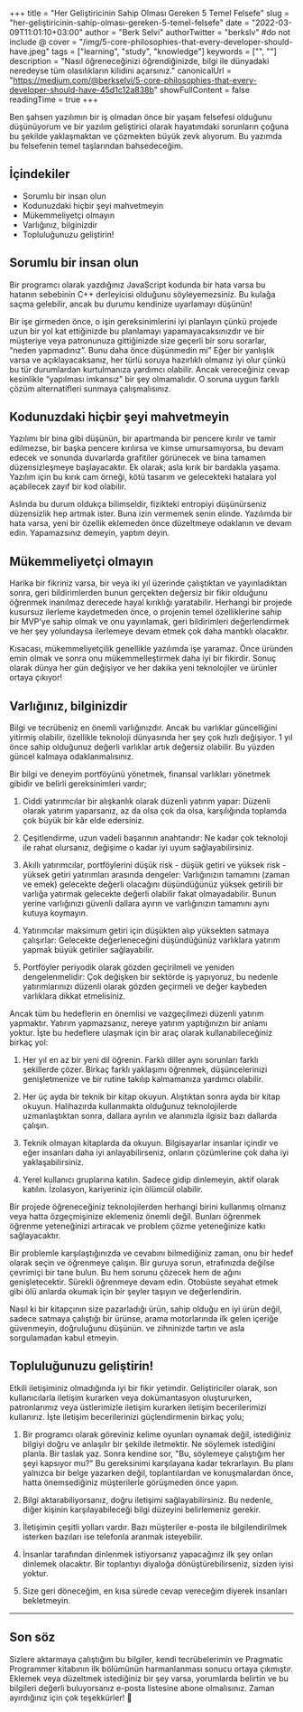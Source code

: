 +++
title = "Her Geliştiricinin Sahip Olması Gereken 5 Temel Felsefe"
slug = "her-geliştiricinin-sahip-olması-gereken-5-temel-felsefe"
date = "2022-03-09T11:01:10+03:00"
author = "Berk Selvi"
authorTwitter = "berkslv" #do not include @
cover = "/img/5-core-philosophies-that-every-developer-should-have.jpeg"
tags = ["learning", "study", "knowledge"]
keywords = ["", ""]
description = "Nasıl öğreneceğinizi öğrendiğinizde, bilgi ile dünyadaki neredeyse tüm olasılıkların kilidini açarsınız."
canonicalUrl = "https://medium.com/@berkselvi/5-core-philosophies-that-every-developer-should-have-45d1c12a838b"
showFullContent = false
readingTime = true
+++

Ben şahsen yazılımın bir iş olmadan önce bir yaşam felsefesi olduğunu düşünüyorum ve bir yazılım geliştirici olarak hayatımdaki sorunların çoğuna bu şekilde yaklaşmaktan ve çözmekten büyük zevk alıyorum. Bu yazımda bu felsefenin temel taşlarından bahsedeceğim.


##  İçindekiler
- Sorumlu bir insan olun
- Kodunuzdaki hiçbir şeyi mahvetmeyin
- Mükemmeliyetçi olmayın
- Varlığınız, bilginizdir
- Topluluğunuzu geliştirin!



## Sorumlu bir insan olun

Bir programcı olarak yazdığınız JavaScript kodunda bir hata varsa bu hatanın sebebinin C++ derleyicisi olduğunu söyleyemezsiniz. Bu kulağa saçma gelebilir, ancak bu durumu kendinize uyarlamayı düşünün!

Bir işe girmeden önce, o işin gereksinimlerini iyi planlayın çünkü projede uzun bir yol kat ettiğinizde bu planlamayı yapamayacaksınızdır ve bir müşteriye veya patronunuza gittiğinizde size geçerli bir soru sorarlar, “neden yapmadınız”. Bunu daha önce düşünmedin mi” Eğer bir yanlışlık varsa ve açıklayacaksanız, her türlü soruya hazırlıklı olmanız iyi olur çünkü bu tür durumlardan kurtulmanıza yardımcı olabilir. Ancak vereceğiniz cevap kesinlikle “yapılması imkansız” bir şey olmamalıdır. O soruna uygun farklı çözüm alternatifleri sunmaya çalışmalısınız.

## Kodunuzdaki hiçbir şeyi mahvetmeyin

Yazılımı bir bina gibi düşünün, bir apartmanda bir pencere kırılır ve tamir edilmezse, bir başka pencere kırılırsa ve kimse umursamıyorsa, bu devam edecek ve sonunda duvarlarda grafitiler görünecek ve bina tamamen düzensizleşmeye başlayacaktır. Ek olarak; asla kırık bir bardakla yaşama. Yazılım için bu kırık cam örneği, kötü tasarım ve gelecekteki hatalara yol açabilecek zayıf bir kod olabilir.

Aslında bu durum oldukça bilimseldir, fizikteki entropiyi düşünürseniz düzensizlik hep artmak ister. Buna izin vermemek senin elinde. Yazılımda bir hata varsa, yeni bir özellik eklemeden önce düzeltmeye odaklanın ve devam edin. Yapamazsınız demeyin, yaptım deyin.

## Mükemmeliyetçi olmayın

Harika bir fikriniz varsa, bir veya iki yıl üzerinde çalıştıktan ve yayınladıktan sonra, geri bildirimlerden bunun gerçekten değersiz bir fikir olduğunu öğrenmek inanılmaz derecede hayal kırıklığı yaratabilir. Herhangi bir projede kusursuz ilerleme kaydetmeden önce, o projenin temel özelliklerine sahip bir MVP'ye sahip olmak ve onu yayınlamak, geri bildirimleri değerlendirmek ve her şey yolundaysa ilerlemeye devam etmek çok daha mantıklı olacaktır.

Kısacası, mükemmeliyetçilik genellikle yazılımda işe yaramaz. Önce üründen emin olmak ve sonra onu mükemmelleştirmek daha iyi bir fikirdir. Sonuç olarak dünya her gün değişiyor ve her dakika yeni teknolojiler ve ürünler ortaya çıkıyor!


## Varlığınız, bilginizdir

Bilgi ve tecrübeniz en önemli varlığınızdır. Ancak bu varlıklar güncelliğini yitirmiş olabilir, özellikle teknoloji dünyasında her şey çok hızlı değişiyor. 1 yıl önce sahip olduğunuz değerli varlıklar artık değersiz olabilir. Bu yüzden güncel kalmaya odaklanmalısınız.

Bir bilgi ve deneyim portföyünü yönetmek, finansal varlıkları yönetmek gibidir ve belirli gereksinimleri vardır;

1. Ciddi yatırımcılar bir alışkanlık olarak düzenli yatırım yapar: Düzenli olarak yatırım yaparsanız, az da olsa çok da olsa, karşılığında toplamda çok büyük bir kâr elde edersiniz.

2. Çeşitlendirme, uzun vadeli başarının anahtarıdır: Ne kadar çok teknoloji ile rahat olursanız, değişime o kadar iyi uyum sağlayabilirsiniz.

3. Akıllı yatırımcılar, portföylerini düşük risk - düşük getiri ve yüksek risk - yüksek getiri yatırımları arasında dengeler: Varlığınızın tamamını (zaman ve emek) gelecekte değerli olacağını düşündüğünüz yüksek getirili bir varlığa yatırmak gelecekte değerli olabilir fakat olmayadabilir. Bunun yerine varlığınızı güvenli dallara ayırın ve varlığınızın tamamını aynı kutuya koymayın.

4. Yatırımcılar maksimum getiri için düşükten alıp yüksekten satmaya çalışırlar: Gelecekte değerleneceğini düşündüğünüz varlıklara yatırım yapmak büyük getiriler sağlayabilir.

5. Portföyler periyodik olarak gözden geçirilmeli ve yeniden dengelenmelidir: Çok değişken bir sektörde iş yapıyoruz, bu nedenle yatırımlarınızı düzenli olarak gözden geçirmeli ve değer kaybeden varlıklara dikkat etmelisiniz.

Ancak tüm bu hedeflerin en önemlisi ve vazgeçilmezi düzenli yatırım yapmaktır. Yatırım yapmazsanız, nereye yatırım yaptığınızın bir anlamı yoktur. İşte bu hedeflere ulaşmak için bir araç olarak kullanabileceğiniz birkaç yol:

1. Her yıl en az bir yeni dil öğrenin. Farklı diller aynı sorunları farklı şekillerde çözer. Birkaç farklı yaklaşımı öğrenmek, düşüncelerinizi genişletmenize ve bir rutine takılıp kalmamanıza yardımcı olabilir.

2. Her üç ayda bir teknik bir kitap okuyun. Alıştıktan sonra ayda bir kitap okuyun. Halihazırda kullanmakta olduğunuz teknolojilerde uzmanlaştıktan sonra, dallara ayrılın ve alanınızla ilgisiz bazı dallarda çalışın.

3. Teknik olmayan kitaplarda da okuyun. Bilgisayarlar insanlar içindir ve eğer insanları daha iyi anlayabilirseniz, onların çözümlerine çok daha iyi yaklaşabilirsiniz.

4. Yerel kullanıcı gruplarına katılın. Sadece gidip dinlemeyin, aktif olarak katılın. İzolasyon, kariyeriniz için ölümcül olabilir.

Bir projede öğreneceğiniz teknolojilerden herhangi birini kullanmış olmanız veya hatta özgeçmişinize eklemeniz önemli değil. Bunları öğrenmek öğrenme yeteneğinizi artıracak ve problem çözme yeteneğinize katkı sağlayacaktır.

Bir problemle karşılaştığınızda ve cevabını bilmediğiniz zaman, onu bir hedef olarak seçin ve öğrenmeye çalışın. Bir guruya sorun, etrafınızda değilse çevrimiçi bir tane bulun. Bu hem sorunu çözecek hem de ağını genişletecektir. Sürekli öğrenmeye devam edin. Otobüste seyahat etmek gibi ölü anlarda okumak için bir şeyler taşıyın ve değerlendirin.

Nasıl ki bir kitapçının size pazarladığı ürün, sahip olduğu en iyi ürün değil, sadece satmaya çalıştığı bir ürünse, arama motorlarında ilk gelen içeriğe güvenmeyin, doğruluğunu düşünün. ve zihninizde tartın ve asla sorgulamadan kabul etmeyin.

## Topluluğunuzu geliştirin!

Etkili iletişiminiz olmadığında iyi bir fikir yetimdir. Geliştiriciler olarak, son kullanıcılarla iletişim kurarken veya dokümantasyon oluştururken, patronlarımız veya üstlerimizle iletişim kurarken iletişim becerilerimizi kullanırız. İşte iletişim becerilerinizi güçlendirmenin birkaç yolu;

1. Bir programcı olarak göreviniz kelime oyunları oynamak değil, istediğiniz bilgiyi doğru ve anlaşılır bir şekilde iletmektir. Ne söylemek istediğini planla. Bir taslak yaz. Sonra kendine sor, "Bu, söylemeye çalıştığım her şeyi kapsıyor mu?" Bu gereksinimi karşılayana kadar tekrarlayın. Bu planı yalnızca bir belge yazarken değil, toplantılardan ve konuşmalardan önce, hatta önemsediğiniz müşterilerle görüşmeden önce yapın.
   
2. Bilgi aktarabiliyorsanız, doğru iletişimi sağlayabilirsiniz. Bu nedenle, diğer kişinin karşılayabileceği bilgi düzeyini belirlemeniz gerekir.

3. İletişimin çeşitli yolları vardır. Bazı müşteriler e-posta ile bilgilendirilmek isterken bazıları ise telefonla aranmak isteyebilir.

4. İnsanlar tarafından dinlenmek istiyorsanız yapacağınız ilk şey onları dinlemek olacaktır. Bir toplantıyı diyaloğa dönüştürebilirseniz, sizden iyisi yoktur.

5. Size geri döneceğim, en kısa sürede cevap vereceğim diyerek insanları bekletmeyin.


---


## Son söz

Sizlere aktarmaya çalıştığım bu bilgiler, kendi tecrübelerimin ve Pragmatic Programmer kitabının ilk bölümünün harmanlanması sonucu ortaya çıkmıştır. Eklemek veya düzeltmek istediğiniz bir şey varsa, yorumlarda belirtin ve bu bilgileri değerli buluyorsanız e-posta listesine abone olmalısınız. Zaman ayırdığınız için çok teşekkürler! 🥳
